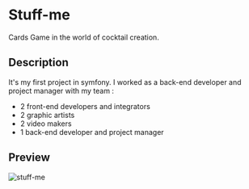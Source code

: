 # Stuff-me
Cards Game in the world of cocktail creation.

## Description
It's my first project in symfony. I worked as a back-end developer and project manager with my team :
- 2 front-end developers and integrators 
- 2 graphic artists
- 2 video makers
- 1 back-end developer and project manager

## Preview
![stuff-me](https://user-images.githubusercontent.com/19463319/36475431-e5aa6046-16fa-11e8-81b7-e9bc039daddf.png)
